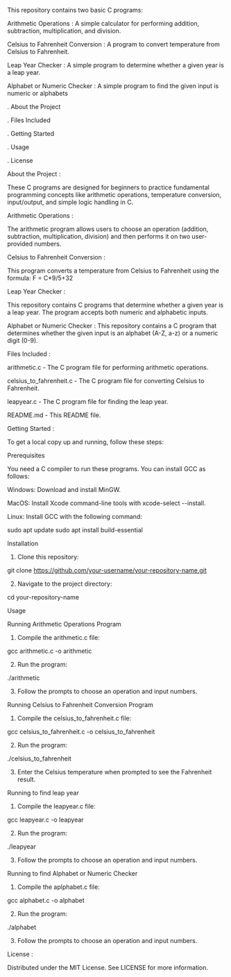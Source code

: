 This repository contains two basic C programs:

Arithmetic Operations : A simple calculator for performing addition, subtraction, multiplication, and division.

Celsius to Fahrenheit Conversion : A program to convert temperature from Celsius to Fahrenheit.

Leap Year Checker : A simple program to determine whether a given year is a leap year.

Alphabet or Numeric Checker : A simple program to find the given input is numeric or alphabets

. About the Project

. Files Included

. Getting Started

. Usage

. License

About the Project :

These C programs are designed for beginners to practice fundamental programming concepts like arithmetic operations, temperature conversion, input/output, and simple logic handling in C.

Arithmetic Operations :

The arithmetic program allows users to choose an operation (addition, subtraction, multiplication, division) and then performs it on two user-provided numbers.

Celsius to Fahrenheit Conversion :

This program converts a temperature from Celsius to Fahrenheit using the formula: F = C*9/5+32

Leap Year Checker :

This repository contains C programs that determine whether a given year is a leap year. The program accepts both numeric and alphabetic inputs.

Alphabet or Numeric Checker : This repository contains a C program that determines whether the given input is an alphabet (A-Z, a-z) or a numeric digit (0-9).

Files Included :

arithmetic.c - The C program file for performing arithmetic operations.

celsius_to_fahrenheit.c - The C program file for converting Celsius to Fahrenheit.

leapyear.c - The C program file for finding the leap year.

README.md - This README file.

Getting Started :

To get a local copy up and running, follow these steps:

Prerequisites

You need a C compiler to run these programs. You can install GCC as follows:

Windows: Download and install MinGW.

MacOS: Install Xcode command-line tools with xcode-select --install.

Linux: Install GCC with the following command:

sudo apt update
sudo apt install build-essential

Installation

1. Clone this repository:

git clone https://github.com/your-username/your-repository-name.git

2. Navigate to the project directory:

cd your-repository-name

Usage

Running Arithmetic Operations Program

1. Compile the arithmetic.c file:

gcc arithmetic.c -o arithmetic

2. Run the program:

./arithmetic

3. Follow the prompts to choose an operation and input numbers.

Running Celsius to Fahrenheit Conversion Program

1. Compile the celsius_to_fahrenheit.c file:

gcc celsius_to_fahrenheit.c -o celsius_to_fahrenheit

2. Run the program:

./celsius_to_fahrenheit

3. Enter the Celsius temperature when prompted to see the Fahrenheit result.

Running to find leap year

1. Compile the leapyear.c file:

gcc leapyear.c -o leapyear

2. Run the program:

./leapyear

3. Follow the prompts to choose an operation and input numbers.

Running to find Alphabet or Numeric Checker

1. Compile the aplphabet.c file:

gcc alphabet.c -o alphabet

2. Run the program:

./alphabet

3. Follow the prompts to choose an operation and input numbers.

License :

Distributed under the MIT License. See LICENSE for more information.
